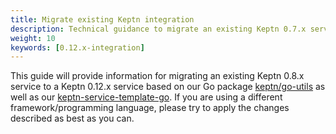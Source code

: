```yaml
---
title: Migrate existing Keptn integration
description: Technical guidance to migrate an existing Keptn 0.7.x service to a Keptn 0.12.x service
weight: 10
keywords: [0.12.x-integration]
---
```


This guide will provide information for migrating an existing Keptn 0.8.x service to a Keptn 0.12.x service based on our Go package [keptn/go-utils](https://github.com/keptn/go-utils/) as well as our [keptn-service-template-go](https://github.com/keptn-sandbox/keptn-service-template-go).
If you are using a different framework/programming language, please try to apply the changes described as best as you can.

